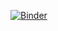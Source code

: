 
[![Binder](https://mybinder.org/badge_logo.svg)](https://mybinder.org/v2/gh/aspinuso/binder-bouwe-b31ffbb7/HEAD)
